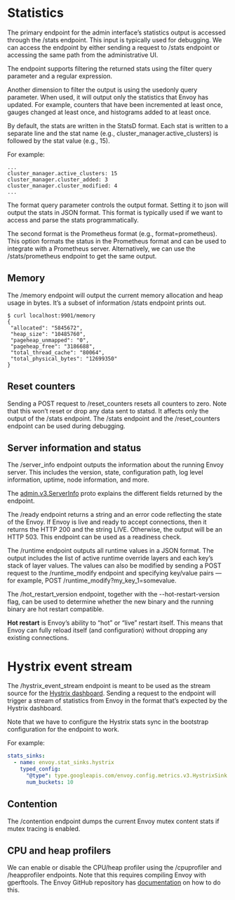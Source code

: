 # Statistics
The primary endpoint for the admin interface’s statistics output is accessed through the /stats endpoint. This input is typically used for debugging. We can access the endpoint by either sending a request to /stats endpoint or accessing the same path from the administrative UI.

The endpoint supports filtering the returned stats using the filter query parameter and a regular expression.

Another dimension to filter the output is using the usedonly query parameter. When used, it will output only the statistics that Envoy has updated. For example, counters that have been incremented at least once, gauges changed at least once, and histograms added to at least once.

By default, the stats are written in the StatsD format. Each stat is written to a separate line and the stat name (e.g., cluster_manager.active_clusters) is followed by the stat value (e.g., 15).

For example:

```shell
...
cluster_manager.active_clusters: 15
cluster_manager.cluster_added: 3
cluster_manager.cluster_modified: 4
...
```

The format query parameter controls the output format. Setting it to json will output the stats in JSON format. This format is typically used if we want to access and parse the stats programmatically.

The second format is the Prometheus format (e.g., format=prometheus). This option formats the status in the Prometheus format and can be used to integrate with a Prometheus server. Alternatively, we can use the /stats/prometheus endpoint to get the same output.

## Memory
The /memory endpoint will output the current memory allocation and heap usage in bytes. It’s a subset of information /stats endpoint prints out.

```shell
$ curl localhost:9901/memory
{
 "allocated": "5845672",
 "heap_size": "10485760",
 "pageheap_unmapped": "0",
 "pageheap_free": "3186688",
 "total_thread_cache": "80064",
 "total_physical_bytes": "12699350"
}
```

## Reset counters
Sending a POST request to /reset_counters resets all counters to zero. Note that this won’t reset or drop any data sent to statsd. It affects only the output of the /stats endpoint. The /stats endpoint and the /reset_counters endpoint can be used during debugging.

## Server information and status
The /server_info endpoint outputs the information about the running Envoy server. This includes the version, state, configuration path, log level information, uptime, node information, and more.

The [admin.v3.ServerInfo](https://www.envoyproxy.io/docs/envoy/latest/api-v3/admin/v3/server_info.proto#envoy-v3-api-msg-admin-v3-serverinfo) proto explains the different fields returned by the endpoint.

The /ready endpoint returns a string and an error code reflecting the state of the Envoy. If Envoy is live and ready to accept connections, then it returns the HTTP 200 and the string LIVE. Otherwise, the output will be an HTTP 503. This endpoint can be used as a readiness check.

The /runtime endpoint outputs all runtime values in a JSON format. The output includes the list of active runtime override layers and each key’s stack of layer values. The values can also be modified by sending a POST request to the /runtime_modify endpoint and specifying key/value pairs — for example, POST /runtime_modify?my_key_1=somevalue.

The /hot_restart_version endpoint, together with the --hot-restart-version flag, can be used to determine whether the new binary and the running binary are hot restart compatible.

**Hot restart** is Envoy’s ability to “hot” or “live” restart itself. This means that Envoy can fully reload itself (and configuration) without dropping any existing connections.

# Hystrix event stream
The /hystrix_event_stream endpoint is meant to be used as the stream source for the [Hystrix dashboard](https://github.com/Netflix-Skunkworks/hystrix-dashboard/wiki). Sending a request to the endpoint will trigger a stream of statistics from Envoy in the format that’s expected by the Hystrix dashboard.

Note that we have to configure the Hystrix stats sync in the bootstrap configuration for the endpoint to work.

For example:

```yaml
stats_sinks: 
  - name: envoy.stat_sinks.hystrix
    typed_config:
      "@type": type.googleapis.com/envoy.config.metrics.v3.HystrixSink
      num_buckets: 10
```

## Contention
The /contention endpoint dumps the current Envoy mutex content stats if mutex tracing is enabled.

## CPU and heap profilers
We can enable or disable the CPU/heap profiler using the /cpuprofiler and /heapprofiler endpoints. Note that this requires compiling Envoy with gperftools. The Envoy GitHub repository has [documentation](https://github.com/envoyproxy/envoy/blob/main/bazel/PPROF.md) on how to do this.
